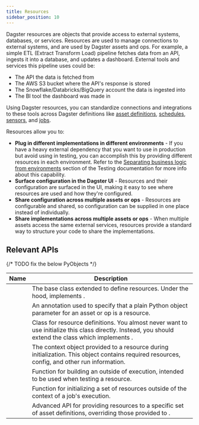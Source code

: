 ```yaml
---
title: Resources
sidebar_position: 10
---
```


Dagster resources are objects that provide access to external systems, databases, or services. Resources are used to manage connections to external systems, and are used by Dagster assets and ops. For example, a simple ETL (Extract Transform Load) pipeline fetches data from an API, ingests it into a database, and updates a dashboard. External tools and services this pipeline uses could be:

- The API the data is fetched from
- The AWS S3 bucket where the API's response is stored
- The Snowflake/Databricks/BigQuery account the data is ingested into
- The BI tool the dashboard was made in

Using Dagster resources, you can standardize connections and integrations to these tools across Dagster definitions like [asset definitions](/guides/build/assets), [schedules](/guides/automate/schedules), [sensors](/guides/automate/sensors), and [jobs](/guides/build/assets/asset-jobs).

Resources allow you to:

- **Plug in different implementations in different environments** - If you have a heavy external dependency that you want to use in production but avoid using in testing, you can accomplish this by providing different resources in each environment. Refer to the [Separating business logic from environments](/todo) section of the Testing documentation for more info about this capability.
- **Surface configuration in the Dagster UI** - Resources and their configuration are surfaced in the UI, making it easy to see where resources are used and how they're configured.
- **Share configuration across multiple assets or ops** - Resources are configurable and shared, so configuration can be supplied in one place instead of individually.
- **Share implementations across multiple assets or ops** - When multiple assets access the same external services, resources provide a standard way to structure your code to share the implementations.

## Relevant APIs
{/* TODO fix the below PyObjects */}

| Name                                             | Description                                                                                                                                                                                                                             |
| ------------------------------------------------ | --------------------------------------------------------------------------------------------------------------------------------------------------------------------------------------------------------------------------------------- |
| <PyObject object="ConfigurableResource"/>        | The base class extended to define resources. Under the hood, implements <PyObject object="ResourceDefinition" />.                                                                                                                       |
| <PyObject object="ResourceParam"/>               | An annotation used to specify that a plain Python object parameter for an asset or op is a resource.                                                                                                                                    |
| <PyObject object="ResourceDefinition" />         | Class for resource definitions. You almost never want to use initialize this class directly. Instead, you should extend the <PyObject object="ConfigurableResource" /> class which implements <PyObject object="ResourceDefinition" />. |
| <PyObject object="InitResourceContext"/>         | The context object provided to a resource during initialization. This object contains required resources, config, and other run information.                                                                                            |
| <PyObject object="build_init_resource_context"/> | Function for building an <PyObject object="InitResourceContext"/> outside of execution, intended to be used when testing a resource.                                                                                                    |
| <PyObject object="build_resources"/>             | Function for initializing a set of resources outside of the context of a job's execution.                                                                                                                                               |
| <PyObject object="with_resources"/>              | Advanced API for providing resources to a specific set of asset definitions, overriding those provided to <PyObject object="Definitions"/>.    
